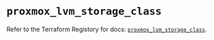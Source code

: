 # `proxmox_lvm_storage_class`

Refer to the Terraform Registory for docs: [`proxmox_lvm_storage_class`](https://www.terraform.io/docs/providers/proxmox/r/lvm_storage_class).
